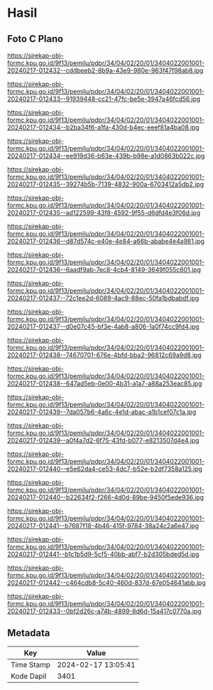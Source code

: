 # Hasil

## Foto C Plano

https://sirekap-obj-formc.kpu.go.id/9f13/pemilu/pdpr/34/04/02/20/01/3404022001001-20240217-012432--cddbeeb2-8b9a-43e9-980e-963f47f98ab8.jpg

https://sirekap-obj-formc.kpu.go.id/9f13/pemilu/pdpr/34/04/02/20/01/3404022001001-20240217-012433--91939448-cc21-47fc-be5e-3947a46fcd56.jpg

https://sirekap-obj-formc.kpu.go.id/9f13/pemilu/pdpr/34/04/02/20/01/3404022001001-20240217-012434--b2ba34f6-a1fa-430d-b4ec-eeef81a4ba08.jpg

https://sirekap-obj-formc.kpu.go.id/9f13/pemilu/pdpr/34/04/02/20/01/3404022001001-20240217-012434--ee919d36-b63e-439b-b98e-a1d0863b022c.jpg

https://sirekap-obj-formc.kpu.go.id/9f13/pemilu/pdpr/34/04/02/20/01/3404022001001-20240217-012435--39274b5b-7139-4832-900a-6703412a5db2.jpg

https://sirekap-obj-formc.kpu.go.id/9f13/pemilu/pdpr/34/04/02/20/01/3404022001001-20240217-012435--ad122599-43f8-4592-9f55-d6dfd4e3f06d.jpg

https://sirekap-obj-formc.kpu.go.id/9f13/pemilu/pdpr/34/04/02/20/01/3404022001001-20240217-012436--d87d574c-e40e-4e84-a66b-ababe4e4a981.jpg

https://sirekap-obj-formc.kpu.go.id/9f13/pemilu/pdpr/34/04/02/20/01/3404022001001-20240217-012436--6aadf9ab-7ec8-4cb4-8149-3649f055c601.jpg

https://sirekap-obj-formc.kpu.go.id/9f13/pemilu/pdpr/34/04/02/20/01/3404022001001-20240217-012437--72c1ee2d-6089-4ac9-88ec-50fa1bdbabdf.jpg

https://sirekap-obj-formc.kpu.go.id/9f13/pemilu/pdpr/34/04/02/20/01/3404022001001-20240217-012437--d0e07c45-bf3e-4ab8-a806-1a0f74cc9fd4.jpg

https://sirekap-obj-formc.kpu.go.id/9f13/pemilu/pdpr/34/04/02/20/01/3404022001001-20240217-012438--74670701-676e-4bfd-bba2-96812c69a9d8.jpg

https://sirekap-obj-formc.kpu.go.id/9f13/pemilu/pdpr/34/04/02/20/01/3404022001001-20240217-012438--647ad5eb-0e00-4b31-a1a7-a88a253eac85.jpg

https://sirekap-obj-formc.kpu.go.id/9f13/pemilu/pdpr/34/04/02/20/01/3404022001001-20240217-012439--7da057b6-4a6c-4e1d-abac-a1b1cef07c1a.jpg

https://sirekap-obj-formc.kpu.go.id/9f13/pemilu/pdpr/34/04/02/20/01/3404022001001-20240217-012439--a0f4a7d2-6f75-43fd-b077-e8213507d4e4.jpg

https://sirekap-obj-formc.kpu.go.id/9f13/pemilu/pdpr/34/04/02/20/01/3404022001001-20240217-012440--e5e62da4-ce53-4dc7-b52e-b2df7358a125.jpg

https://sirekap-obj-formc.kpu.go.id/9f13/pemilu/pdpr/34/04/02/20/01/3404022001001-20240217-012440--b22634f2-f266-4d0d-89be-9450f5ede936.jpg

https://sirekap-obj-formc.kpu.go.id/9f13/pemilu/pdpr/34/04/02/20/01/3404022001001-20240217-012441--b7687f18-4b46-415f-9784-38a24c2a6e47.jpg

https://sirekap-obj-formc.kpu.go.id/9f13/pemilu/pdpr/34/04/02/20/01/3404022001001-20240217-012441--b1c1b5d9-5cf5-40bb-abf7-b2d305bded5d.jpg

https://sirekap-obj-formc.kpu.go.id/9f13/pemilu/pdpr/34/04/02/20/01/3404022001001-20240217-012442--c464cdb8-5c40-460d-837d-67e054641abb.jpg

https://sirekap-obj-formc.kpu.go.id/9f13/pemilu/pdpr/34/04/02/20/01/3404022001001-20240217-012433--0bf2d26c-a74b-4899-8d6d-15a417c0770a.jpg


## Metadata

| Key        | Value               |
| ---------- | ------------------- |
| Time Stamp | 2024-02-17 13:05:41 |
| Kode Dapil | 3401                |



